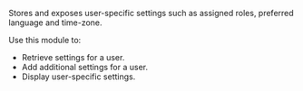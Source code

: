Stores and exposes user-specific settings such as assigned roles, preferred language and time-zone.

Use this module to:
- Retrieve settings for a user.
- Add additional settings for a user.
- Display user-specific settings.


